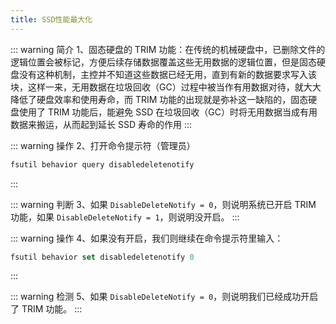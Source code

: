 ```yaml
---
title: SSD性能最大化
---
```


::: warning 简介
1、固态硬盘的 TRIM 功能：在传统的机械硬盘中，已删除文件的逻辑位置会被标记，方便后续存储数据覆盖这些无用数据的逻辑位置，但是固态硬盘没有这种机制，主控并不知道这些数据已经无用，直到有新的数据要求写入该块，这样一来，无用数据在垃圾回收（GC）过程中被当作有用数据对待，就大大降低了硬盘效率和使用寿命，而 TRIM 功能的出现就是弥补这一缺陷的，固态硬盘使用了 TRIM 功能后，能避免 SSD 在垃圾回收（GC）时将无用数据当成有用数据来搬运，从而起到延长 SSD 寿命的作用
:::

::: warning 操作
2、打开命令提示符（管理员）

```js
fsutil behavior query disabledeletenotify
```

:::

::: warning 判断
3、如果 `DisableDeleteNotify = 0`，则说明系统已开启 TRIM 功能，如果 `DisableDeleteNotify = 1`，则说明没开启。
:::

::: warning 操作
4、如果没有开启，我们则继续在命令提示符里输入：

```js
fsutil behavior set disabledeletenotify 0
```

:::

::: warning 检测
5、如果 `DisableDeleteNotify = 0`，则说明我们已经成功开启了 TRIM 功能。
:::
